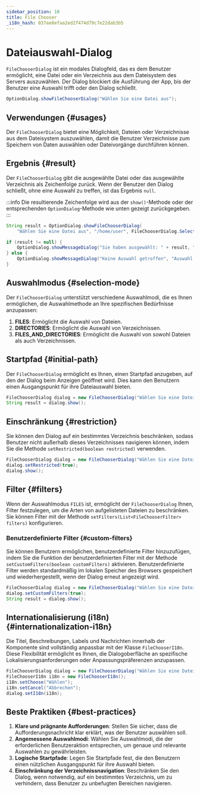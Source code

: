 ```yaml
---
sidebar_position: 10
title: File Chooser
_i18n_hash: 037ee8efaa2ed2f474d79c7e22dab3b5
---
```

# Dateiauswahl-Dialog

<DocChip chip='shadow' />
<DocChip chip='since' label='24.02' />
<JavadocLink type="foundation" location="com/webforj/component/optiondialog/FileChooserDialog" top='true'/>

`FileChooserDialog` ist ein modales Dialogfeld, das es dem Benutzer ermöglicht, eine Datei oder ein Verzeichnis aus dem Dateisystem des Servers auszuwählen. Der Dialog blockiert die Ausführung der App, bis der Benutzer eine Auswahl trifft oder den Dialog schließt.

```java
OptionDialog.showFileChooserDialog("Wählen Sie eine Datei aus");
```

## Verwendungen {#usages}

Der `FileChooserDialog` bietet eine Möglichkeit, Dateien oder Verzeichnisse aus dem Dateisystem auszuwählen, damit die Benutzer Verzeichnisse zum Speichern von Daten auswählen oder Dateivorgänge durchführen können.

<ComponentDemo 
path='/webforj/filechooserdialogbasic?' 
javaE='https://raw.githubusercontent.com/webforj/webforj-documentation/refs/heads/main/src/main/java/com/webforj/samples/views/optiondialog/filechooser/FileChooserDialogBasicView.java'
height = '600px'
/>

## Ergebnis {#result}

Der `FileChooserDialog` gibt die ausgewählte Datei oder das ausgewählte Verzeichnis als Zeichenfolge zurück. Wenn der Benutzer den Dialog schließt, ohne eine Auswahl zu treffen, ist das Ergebnis `null`.

:::info
Die resultierende Zeichenfolge wird aus der `show()`-Methode oder der entsprechenden `OptionDialog`-Methode wie unten gezeigt zurückgegeben.
:::

```java showLineNumbers
String result = OptionDialog.showFileChooserDialog(
    "Wählen Sie eine Datei aus", "/home/user", FileChooserDialog.SelectionMode.FILES);

if (result != null) {
    OptionDialog.showMessageDialog("Sie haben ausgewählt: " + result, "Auswahl getroffen");
} else {
    OptionDialog.showMessageDialog("Keine Auswahl getroffen", "Auswahl abgebrochen");
}
```

## Auswahlmodus {#selection-mode}

Der `FileChooserDialog` unterstützt verschiedene Auswahlmodi, die es Ihnen ermöglichen, die Auswahlmethode an Ihre spezifischen Bedürfnisse anzupassen:

1. **FILES**: Ermöglicht die Auswahl von Dateien.
2. **DIRECTORIES**: Ermöglicht die Auswahl von Verzeichnissen.
3. **FILES_AND_DIRECTORIES**: Ermöglicht die Auswahl von sowohl Dateien als auch Verzeichnissen.

## Startpfad {#initial-path}

Der `FileChooserDialog` ermöglicht es Ihnen, einen Startpfad anzugeben, auf den der Dialog beim Anzeigen geöffnet wird. Dies kann den Benutzern einen Ausgangspunkt für ihre Dateiauswahl bieten.

```java showLineNumbers
FileChooserDialog dialog = new FileChooserDialog("Wählen Sie eine Datei aus", "/home/user");
String result = dialog.show();
```

## Einschränkung {#restriction}

Sie können den Dialog auf ein bestimmtes Verzeichnis beschränken, sodass Benutzer nicht außerhalb dieses Verzeichnisses navigieren können, indem Sie die Methode `setRestricted(boolean restricted)` verwenden.

```java showLineNumbers
FileChooserDialog dialog = new FileChooserDialog("Wählen Sie eine Datei aus", "/home/user");
dialog.setRestricted(true);
dialog.show();
```

## Filter {#filters}

Wenn der Auswahlmodus `FILES` ist, ermöglicht der `FileChooserDialog` Ihnen, Filter festzulegen, um die Arten von aufgelisteten Dateien zu beschränken. Sie können Filter mit der Methode `setFilters(List<FileChooserFilter> filters)` konfigurieren.

<ComponentDemo 
path='/webforj/filechooserdialogfilters?' 
javaE='https://raw.githubusercontent.com/webforj/webforj-documentation/refs/heads/main/src/main/java/com/webforj/samples/views/optiondialog/filechooser/FileChooserDialogFiltersView.java'
height = '600px'
/>

### Benutzerdefinierte Filter {#custom-filters}

Sie können Benutzern ermöglichen, benutzerdefinierte Filter hinzuzufügen, indem Sie die Funktion der benutzerdefinierten Filter mit der Methode `setCustomFilters(boolean customFilters)` aktivieren. Benutzerdefinierte Filter werden standardmäßig im lokalen Speicher des Browsers gespeichert und wiederhergestellt, wenn der Dialog erneut angezeigt wird.

```java showLineNumbers
FileChooserDialog dialog = new FileChooserDialog("Wählen Sie eine Datei aus", "/home/user");
dialog.setCustomFilters(true);
String result = dialog.show();
```

## Internationalisierung (i18n) {#internationalization-i18n}

Die Titel, Beschreibungen, Labels und Nachrichten innerhalb der Komponente sind vollständig anpassbar mit der Klasse `FileChooserI18n`. Diese Flexibilität ermöglicht es Ihnen, die Dialogoberfläche an spezifische Lokalisierungsanforderungen oder Anpassungspräferenzen anzupassen.

```java showLineNumbers
FileChooserDialog dialog = new FileChooserDialog("Wählen Sie eine Datei aus", "/Users/habof/bbx");
FileChooserI18n i18n = new FileChooserI18n();
i18n.setChoose("Wählen");
i18n.setCancel("Abbrechen");
dialog.setI18n(i18n);
```

## Beste Praktiken {#best-practices}

1. **Klare und prägnante Aufforderungen**: Stellen Sie sicher, dass die Aufforderungsnachricht klar erklärt, was der Benutzer auswählen soll.
2. **Angemessene Auswahlmodi**: Wählen Sie Auswahlmodi, die der erforderlichen Benutzeraktion entsprechen, um genaue und relevante Auswahlen zu gewährleisten.
3. **Logische Startpfade**: Legen Sie Startpfade fest, die den Benutzern einen nützlichen Ausgangspunkt für ihre Auswahl bieten.
4. **Einschränkung der Verzeichnissnavigation**: Beschränken Sie den Dialog, wenn notwendig, auf ein bestimmtes Verzeichnis, um zu verhindern, dass Benutzer zu unbefugten Bereichen navigieren.
